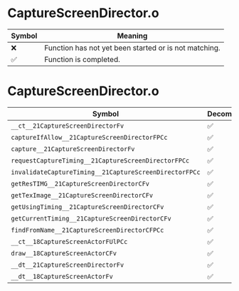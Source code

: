 # CaptureScreenDirector.o
| Symbol | Meaning 
| ------------- | ------------- 
| :x: | Function has not yet been started or is not matching. 
| :white_check_mark: | Function is completed. 


# CaptureScreenDirector.o
| Symbol | Decompiled? |
| ------------- | ------------- |
| `__ct__21CaptureScreenDirectorFv` | :white_check_mark: |
| `captureIfAllow__21CaptureScreenDirectorFPCc` | :white_check_mark: |
| `capture__21CaptureScreenDirectorFv` | :white_check_mark: |
| `requestCaptureTiming__21CaptureScreenDirectorFPCc` | :white_check_mark: |
| `invalidateCaptureTiming__21CaptureScreenDirectorFPCc` | :white_check_mark: |
| `getResTIMG__21CaptureScreenDirectorCFv` | :white_check_mark: |
| `getTexImage__21CaptureScreenDirectorCFv` | :white_check_mark: |
| `getUsingTiming__21CaptureScreenDirectorCFv` | :white_check_mark: |
| `getCurrentTiming__21CaptureScreenDirectorCFv` | :white_check_mark: |
| `findFromName__21CaptureScreenDirectorCFPCc` | :white_check_mark: |
| `__ct__18CaptureScreenActorFUlPCc` | :white_check_mark: |
| `draw__18CaptureScreenActorCFv` | :white_check_mark: |
| `__dt__21CaptureScreenDirectorFv` | :white_check_mark: |
| `__dt__18CaptureScreenActorFv` | :white_check_mark: |

